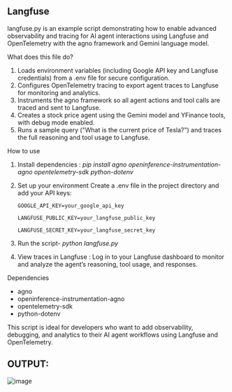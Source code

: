 Langfuse
--
langfuse.py is an example script demonstrating how to enable advanced observability and tracing for AI agent interactions using Langfuse and OpenTelemetry with the agno framework and Gemini language model.

What does this file do?
1. Loads environment variables (including Google API key and Langfuse credentials) from a .env file for secure configuration.
2. Configures OpenTelemetry tracing to export agent traces to Langfuse for monitoring and analytics.
3. Instruments the agno framework so all agent actions and tool calls are traced and sent to Langfuse.
4. Creates a stock price agent using the Gemini model and YFinance tools, with debug mode enabled.
5. Runs a sample query ("What is the current price of Tesla?") and traces the full reasoning and tool usage to Langfuse.

How to use
1. Install dependencies : *pip install agno openinference-instrumentation-agno opentelemetry-sdk python-dotenv*
2. Set up your environment
    Create a .env file in the project directory and add your API keys:

       GOOGLE_API_KEY=your_google_api_key

       LANGFUSE_PUBLIC_KEY=your_langfuse_public_key

       LANGFUSE_SECRET_KEY=your_langfuse_secret_key

4. Run the script- *python langfuse.py*
5. View traces in Langfuse : Log in to your Langfuse dashboard to monitor and analyze the agent’s reasoning, tool usage, and responses.

Dependencies
- agno
- openinference-instrumentation-agno
- opentelemetry-sdk
- python-dotenv

This script is ideal for developers who want to add observability, debugging, and analytics to their AI agent workflows using Langfuse and OpenTelemetry.

OUTPUT:
--
![image](https://github.com/user-attachments/assets/f488dad8-6bae-43d2-94e0-9b2d94aacb4d)
